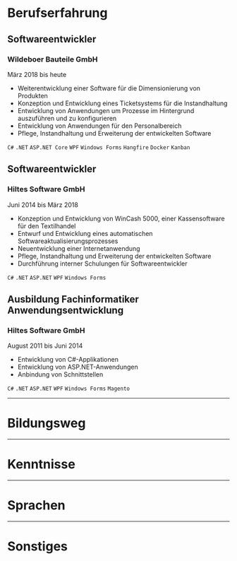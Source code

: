# Berufserfahrung

## Softwareentwickler
### Wildeboer Bauteile GmbH
März 2018 bis heute

* Weiterentwicklung einer Software für die Dimensionierung von Produkten
* Konzeption und Entwicklung eines Ticketsystems für die Instandhaltung
* Entwicklung von Anwendungen um Prozesse im Hintergrund auszuführen und zu konfigurieren
* Entwicklung von Anwendungen für den Personalbereich
* Pflege, Instandhaltung und Erweiterung der entwickelten Software

`C#` `.NET` `ASP.NET Core` `WPF` `Windows Forms` `Hangfire` `Docker` `Kanban`

## Softwareentwickler
### Hiltes Software GmbH
Juni 2014 bis März 2018

* Konzeption und Entwicklung von WinCash 5000, einer Kassensoftware für den Textilhandel
* Entwurf und Entwicklung eines automatischen Softwareaktualisierungsprozesses
* Neuentwicklung einer Internetanwendung
* Pflege, Instandhaltung und Erweiterung der entwickelten Software
* Durchführung interner Schulungen für Softwareentwickler

`C#` `.NET` `ASP.NET` `WPF` `Windows Forms`

## Ausbildung Fachinformatiker Anwendungsentwicklung
### Hiltes Software GmbH
August 2011 bis Juni 2014

* Entwicklung von C#-Applikationen
* Entwicklung von ASP.NET-Anwendungen
* Anbindung von Schnittstellen

`C#` `.NET` `ASP.NET` `WPF` `Windows Forms` `Magento`

* * *

# Bildungsweg

* * *

# Kenntnisse

* * *

# Sprachen

* * *

# Sonstiges
